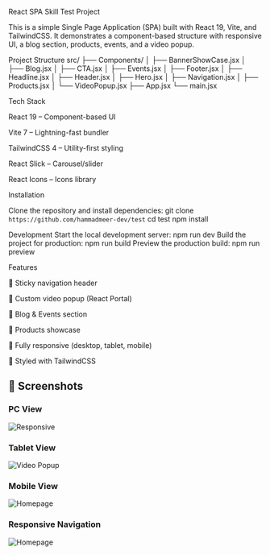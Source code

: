 React SPA Skill Test Project

This is a simple Single Page Application (SPA) built with React 19, Vite, and TailwindCSS.
It demonstrates a component-based structure with responsive UI, a blog section, products, events, and a video popup.

 Project Structure
src/
 ├── Components/
 │   ├── BannerShowCase.jsx
 │   ├── Blog.jsx
 │   ├── CTA.jsx
 │   ├── Events.jsx
 │   ├── Footer.jsx
 │   ├── Headline.jsx
 │   ├── Header.jsx
 │   ├── Hero.jsx
 │   ├── Navigation.jsx
 │   ├── Products.jsx
 │   └── VideoPopup.jsx
 ├── App.jsx
 └── main.jsx

 Tech Stack

React 19 – Component-based UI

Vite 7 – Lightning-fast bundler

TailwindCSS 4 – Utility-first styling

React Slick – Carousel/slider

React Icons – Icons library

Installation

Clone the repository and install dependencies:
git clone `https://github.com/hammadmeer-dev/test`
cd test
npm install

Development
Start the local development server:
npm run dev
Build the project for production:
npm run build
Preview the production build:
npm run preview

Features

📌 Sticky navigation header

🎥 Custom video popup (React Portal)

📰 Blog & Events section

🛒 Products showcase

📱 Fully responsive (desktop, tablet, mobile)

🎨 Styled with TailwindCSS

## 📸 Screenshots
###  PC View
![Responsive](public/pc.png)
### Tablet View
![Video Popup](public/tablet.png)
### Mobile View
![Homepage](public/mobile.png)
### Responsive Navigation
![Homepage](public/mobile.png)


